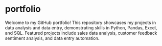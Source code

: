 # portfolio
Welcome to my GitHub portfolio! This repository showcases my projects in data analysis and data entry, demonstrating skills in Python, Pandas, Excel, and SQL. Featured projects include sales data analysis, customer feedback sentiment analysis, and data entry automation.
